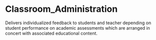 # Classroom_Administration
Delivers individualized feedback to students and teacher depending on student performance on academic assessments which are arranged in concert with associated educational content.
